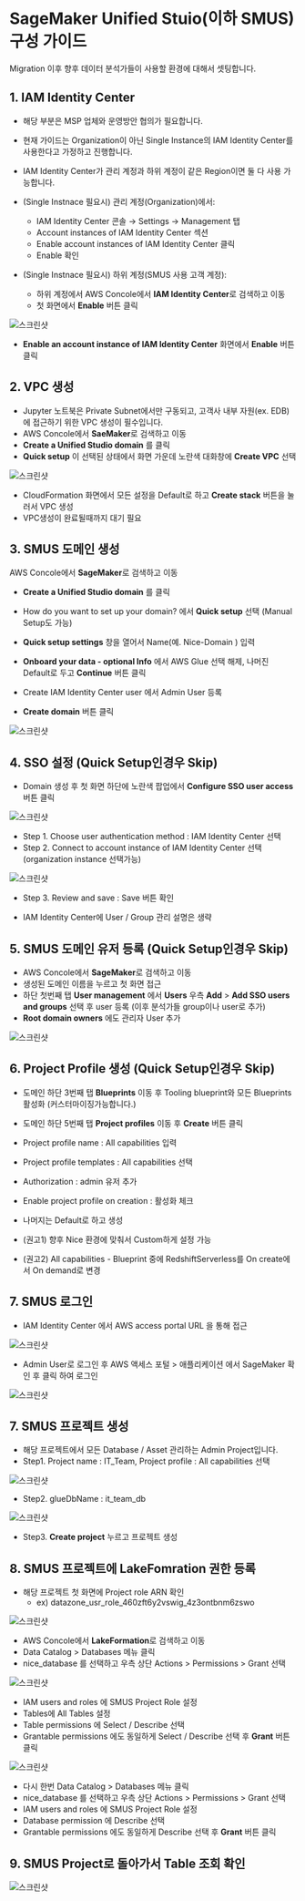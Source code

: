 # SageMaker Unified Stuio(이하 SMUS) 구성 가이드

Migration 이후 향후 데이터 분석가들이 사용할 환경에 대해서 셋팅합니다.

## 1. IAM Identity Center

- 해당 부분은 MSP 업체와 운영방안 협의가 필요합니다.
- 현재 가이드는 Organization이 아닌 Single Instance의 IAM Identity Center를 사용한다고 가정하고 진행합니다.
- IAM Identity Center가 관리 계정과 하위 계정이 같은 Region이면 둘 다 사용 가능합니다.

- (Single Instnace 필요시) 관리 계정(Organization)에서:
    - IAM Identity Center 콘솔 → Settings → Management 탭
    - Account instances of IAM Identity Center 섹션
    - Enable account instances of IAM Identity Center 클릭
    - Enable 확인 

- (Single Instnace 필요시) 하위 계정(SMUS 사용 고객 계정):
    - 하위 계정에서 AWS Concole에서 **IAM Identity Center**로 검색하고 이동
    - 첫 화면에서 **Enable** 버튼 클릭

![스크린샷](./image/smus-00.png)

- **Enable an account instance of IAM Identity Center** 화면에서 **Enable** 버튼 클릭


## 2. VPC 생성
- Jupyter 노트북은 Private Subnet에서만 구동되고, 고객사 내부 자원(ex. EDB)에 접근하기 위한 VPC 생성이 필수입니다.
- AWS Concole에서 **SaeMaker**로 검색하고 이동
- **Create a Unified Studio domain** 를 클릭
- **Quick setup** 이 선택된 상태에서 화면 가운데 노란색 대화창에 **Create VPC** 선택

![스크린샷](./image/smus-01.png)

- CloudFormation 화면에서 모든 설정을 Default로 하고 **Create stack** 버튼을 눌러서 VPC 생성
- VPC생성이 완료될때까지 대기 필요

## 3. SMUS 도메인 생성
AWS Concole에서 **SageMaker**로 검색하고 이동
- **Create a Unified Studio domain** 를 클릭
- How do you want to set up your domain? 에서 **Quick setup** 선택 (Manual Setup도 가능)
- **Quick setup settings** 창을 열어서 Name(예. Nice-Domain ) 입력
- **Onboard your data - optional Info** 에서 AWS Glue 선택 해제, 나머진 Default로 두고 **Continue** 버튼 클릭
- Create IAM Identity Center user 에서 Admin User 등록

- **Create domain** 버튼 클릭 

![스크린샷](./image/smus-02.png)

## 4. SSO 설정 (Quick Setup인경우 Skip)
- Domain 생성 후 첫 화면 하단에 노란색 팝업에서 **Configure SSO user access** 버튼 클릭

![스크린샷](./image/smus-03.png)

- Step 1. Choose user authentication method : IAM Identity Center 선택
- Step 2. Connect to account instance of IAM Identity Center 선택 (organization instance 선택가능)

![스크린샷](./image/smus-04.png)

- Step 3. Review and save : Save 버튼 확인

- IAM Identity Center에 User / Group 관리 설명은 생략

## 5. SMUS 도메인 유저 등록 (Quick Setup인경우 Skip)
- AWS Concole에서 **SageMaker**로 검색하고 이동
- 생성된 도메인 이름을 누르고 첫 화면 접근
- 하단 첫번째 탭 **User management** 에서 **Users** 우측 **Add** > **Add SSO users and groups** 선택 후 user 등록 (이후 분석가들 group이나 user로 추가)
- **Root domain owners** 에도 관리자 User 추가

![스크린샷](./image/smus-05.png)

## 6. Project Profile 생성 (Quick Setup인경우 Skip)
- 도메인 하단 3번째 탭 **Blueprints** 이동 후 Tooling blueprint와 모든 Blueprints 활성화 (커스터마이징가능합니다.)
- 도메인 하단 5번째 탭 **Project profiles** 이동 후 **Create** 버튼 클릭
- Project profile name : All capabilities 입력
- Project profile templates : All capabilities 선택
- Authorization : admin 유저 추가
- Enable project profile on creation : 활성화 체크
- 나머지는 Default로 하고 생성

- (권고1) 향후 Nice 환경에 맞춰서 Custom하게 설정 가능
- (권고2) All capabilities - Blueprint 중에 RedshiftServerless를 On create에서 On demand로 변경

## 7. SMUS 로그인
- IAM Identity Center 에서 AWS access portal URL 을 통해 접근

![스크린샷](./image/smus-06.png)

- Admin User로 로그인 후 AWS 액세스 포털 > 애플리케이션 에서 SageMaker 확인 후 클릭 하여 로그인

![스크린샷](./image/smus-07.png)

## 7. SMUS 프로젝트 생성
- 해당 프로젝트에서 모든 Database / Asset 관리하는 Admin Project입니다.
- Step1. Project name : IT_Team, Project profile : All capabilities 선택

![스크린샷](./image/smus-08.png)

- Step2. glueDbName : it_team_db

![스크린샷](./image/smus-09.png)

- Step3. **Create project** 누르고 프로젝트 생성

## 8. SMUS 프로젝트에 LakeFomration 권한 등록
- 해당 프로젝트 첫 화면에 Project role ARN 확인
    - ex) datazone_usr_role_460zft6y2vswig_4z3ontbnm6zswo

![스크린샷](./image/smus-10.png)

- AWS Concole에서 **LakeFormation**로 검색하고 이동
- Data Catalog > Databases 메뉴 클릭
- nice_database 를 선택하고 우측 상단 Actions > Permissions > Grant 선택

![스크린샷](./image/smus-11.png)

- IAM users and roles 에 SMUS Project Role 설정
- Tables에 All Tables 설정
- Table permissions 에 Select / Describe 선택 
- Grantable permissions 에도 동일하게 Select / Describe 선택 후 **Grant** 버튼 클릭

![스크린샷](./image/smus-12.png)

- 다시 한번 Data Catalog > Databases 메뉴 클릭
- nice_database 를 선택하고 우측 상단 Actions > Permissions > Grant 선택
- IAM users and roles 에 SMUS Project Role 설정
- Database permission 에 Describe 선택 
- Grantable permissions 에도 동일하게 Describe 선택 후 **Grant** 버튼 클릭

## 9. SMUS Project로 돌아가서 Table 조회 확인
![스크린샷](./image/smus-13.png)

